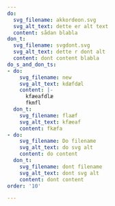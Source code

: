 ```yaml
---
do:
  svg_filename: akkordeon.svg
  svg_alt_text: dette er alt text
  content: sådan blabla
don_t:
  svg_filename: svgdont.svg
  svg_alt_text: dette r dont alt
  content: dont content blabla
do_s_and_don_ts:
- do:
    svg_filename: new
    svg_alt_text: kdæfdæl
    content: |-
      kfæeafdlæ
      fkmfl
  don_t:
    svg_filename: flaæf
    svg_alt_text: kfæeaf
    content: fkæfa
- do:
    svg_filename: Do filename
    svg_alt_text: do svg alt
    content: do content
  don_t:
    svg_filename: dont filename
    svg_alt_text: dont svg alt
    content: dont content
order: '10'

---
```

